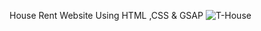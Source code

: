 House Rent Website Using HTML ,CSS & GSAP 
![T-House](https://user-images.githubusercontent.com/75903935/167697865-aad5f60a-6a9c-484d-8bdb-09c9443a286f.png)
